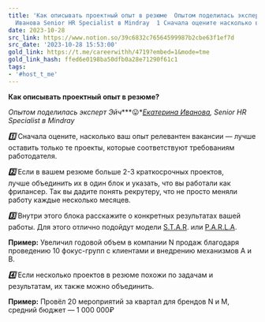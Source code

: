 ```yaml
---
title: 'Как описывать проектный опыт в резюме  Опытом поделилась эксперт ЭйчЕкатерина
  Иванова Senior HR Specialist в Mindray  1 Сначала оцените насколько ваш '
date: 2023-10-28
src_link: https://www.notion.so/39c6832c76564599987b2cbe63f1ef7d
src_date: '2023-10-28 15:53:00'
gold_link: https://t.me/careerwithh/4719?embed=1&mode=tme
gold_link_hash: ffed6e0198ba50dfb0a28e71290f61c1
tags:
- '#host_t_me'
---
```


**Как описывать проектный опыт в резюме?**  
  
*Опытом поделилась эксперт Эйч****😛***[*Екатерина Иванова*](https://h.careers/curators/ekaterina-ivanova?utm_source=tg_h&utm_medium=post&utm_campaign=19.02)*, Senior HR Specialist в Mindray*  
  
***1️⃣*** Сначала оцените, насколько ваш опыт релевантен вакансии — лучше оставить только те проекты, которые соответствуют требованиям работодателя.  
  
***2️⃣*** Если в вашем резюме больше 2-3 краткосрочных проектов, лучше объединить их в один блок и указать, что вы работали как фрилансер. Так вы дадите понять рекрутеру, что не просто меняли работу каждые несколько месяцев.  
  
***3️⃣*** Внутри этого блока расскажите о конкретных результатах вашей работы. Для этого отлично подойдут модели [S.T.A.R](https://t.me/careerwithh/1354). или [P.A.R.L.A](https://t.me/careerwithh/4669).   
  
**Пример:** Увеличил годовой объем в компании N продаж благодаря проведению 10 фокус-групп c клиентами и внедрению механизмов А и B.  
  
***4️⃣*** Если несколько проектов в резюме похожи по задачам и результатам, их также можно объединить.  
  
**Пример:** Провёл 20 мероприятий за квартал для брендов N и M, средний бюджет — 1 000 000₽